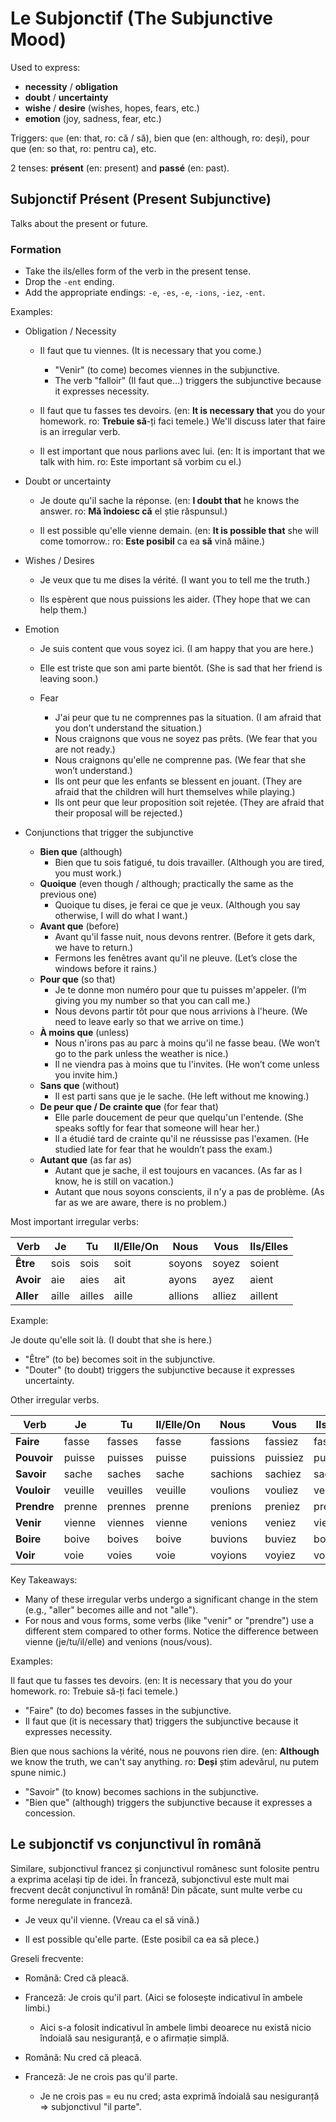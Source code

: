 # Le Subjonctif (The Subjunctive Mood)

Used to express:

- **necessity** / **obligation**
- **doubt** / **uncertainty**
- **wishe** / **desire** (wishes, hopes, fears, etc.)
- **emotion** (joy, sadness, fear, etc.)

Triggers: `que` (en: that, ro: că / să), bien que (en: although, ro: deși), pour que (en: so that, ro: pentru ca), etc.

2 tenses: **présent** (en: present) and **passé** (en: past).

## Subjonctif Présent (Present Subjunctive)

Talks about the present or future.

### Formation

- Take the ils/elles form of the verb in the present tense.
- Drop the `-ent` ending.
- Add the appropriate endings:
`-e`, `-es`, `-e`, `-ions`, `-iez`, `-ent`.

Examples:

- Obligation / Necessity

  - Il faut que tu viennes. (It is necessary that you come.)
    - "Venir" (to come) becomes viennes in the subjunctive.
    - The verb "falloir" (Il faut que…) triggers the subjunctive because it expresses necessity.
  
  - Il faut que tu fasses tes devoirs. (en: **It is necessary that** you do your homework. ro: **Trebuie să**-ți faci temele.) We'll discuss later that faire is an irregular verb.
  
  - Il est important que nous parlions avec lui.
    (en: It is important that we talk with him. ro: Este important să vorbim cu el.)

- Doubt or uncertainty
  - Je doute qu'il sache la réponse. (en: **I doubt that** he knows the answer. ro: **Mă îndoiesc că** el știe răspunsul.)
  
  - Il est possible qu'elle vienne demain. (en: **It is possible that** she will come tomorrow.: ro: **Este posibil** ca ea **să** vină mâine.)

- Wishes / Desires

  - Je veux que tu me dises la vérité. (I want you to tell me the truth.)
  
  - Ils espèrent que nous puissions les aider. (They hope that we can help them.)

- Emotion
  - Je suis content que vous soyez ici. (I am happy that you are here.)
  - Elle est triste que son ami parte bientôt. (She is sad that her friend is leaving soon.)

  - Fear
    - J'ai peur que tu ne comprennes pas la situation. (I am afraid that you don’t understand the situation.)
    - Nous craignons que vous ne soyez pas prêts. (We fear that you are not ready.)
    - Nous craignons qu'elle ne comprenne pas. (We fear that she won’t understand.)
    - Ils ont peur que les enfants se blessent en jouant. (They are afraid that the children will hurt themselves while playing.)
    - Ils ont peur que leur proposition soit rejetée. (They are afraid that their proposal will be rejected.)

- Conjunctions that trigger the subjunctive
  - **Bien que** (although)
    - Bien que tu sois fatigué, tu dois travailler. (Although you are tired, you must work.)
  - **Quoique** (even though / although; practically the same as the previous one)
    - Quoique tu dises, je ferai ce que je veux. (Although you say otherwise, I will do what I want.)
  - **Avant que** (before)
    - Avant qu'il fasse nuit, nous devons rentrer. (Before it gets dark, we have to return.)
    - Fermons les fenêtres avant qu'il ne pleuve. (Let’s close the windows before it rains.)
  - **Pour que** (so that)
    - Je te donne mon numéro pour que tu puisses m'appeler. (I’m giving you my number so that you can call me.)
    - Nous devons partir tôt pour que nous arrivions à l'heure. (We need to leave early so that we arrive on time.)
  - **À moins que** (unless)
    - Nous n'irons pas au parc à moins qu'il ne fasse beau. (We won’t go to the park unless the weather is nice.)
    - Il ne viendra pas à moins que tu l'invites. (He won’t come unless you invite him.)
  - **Sans que** (without)
    - Il est parti sans que je le sache. (He left without me knowing.)
  - **De peur que / De crainte que** (for fear that)
    - Elle parle doucement de peur que quelqu'un l'entende. (She speaks softly for fear that someone will hear her.)
    - Il a étudié tard de crainte qu'il ne réussisse pas l'examen. (He studied late for fear that he wouldn’t pass the exam.)
  - **Autant que** (as far as)
    - Autant que je sache, il est toujours en vacances. (As far as I know, he is still on vacation.)
    - Autant que nous soyons conscients, il n'y a pas de problème. (As far as we are aware, there is no problem.)

Most important irregular verbs:

| Verb      | Je        | Tu        | Il/Elle/On | Nous      | Vous      | Ils/Elles |
|-----------|-----------|-----------|------------|-----------|-----------|-----------|
| **Être**  | sois      | sois      | soit       | soyons    | soyez     | soient    |
| **Avoir** | aie       | aies      | ait        | ayons     | ayez      | aient     |
| **Aller** | aille     | ailles    | aille      | allions   | alliez    | aillent   |

Example:

Je doute qu'elle soit là. (I doubt that she is here.)

- "Être" (to be) becomes soit in the subjunctive.
- "Douter" (to doubt) triggers the subjunctive because it expresses uncertainty.

Other irregular verbs.

| Verb      | Je        | Tu        | Il/Elle/On | Nous      | Vous      | Ils/Elles |
|-----------|-----------|-----------|------------|-----------|-----------|-----------|
| **Faire** | fasse     | fasses    | fasse      | fassions  | fassiez   | fassent   |
| **Pouvoir**| puisse    | puisses   | puisse     | puissions | puissiez  | puissent  |
| **Savoir**| sache     | saches    | sache      | sachions  | sachiez   | sachent   |
| **Vouloir**| veuille   | veuilles  | veuille    | voulions  | vouliez   | veuillent |
| **Prendre**| prenne    | prennes   | prenne     | prenions  | preniez   | prennent  |
| **Venir** | vienne    | viennes   | vienne     | venions   | veniez    | viennent  |
| **Boire** | boive     | boives    | boive      | buvions   | buviez    | boivent   |
| **Voir**  | voie      | voies     | voie       | voyions   | voyiez    | voient    |

Key Takeaways:

- Many of these irregular verbs undergo a significant change in the stem (e.g., "aller" becomes aille and not "alle").
- For nous and vous forms, some verbs (like "venir" or "prendre") use a different stem compared to other forms. Notice the difference between vienne (je/tu/il/elle) and venions (nous/vous).

Examples:

Il faut que tu fasses tes devoirs. (en: It is necessary that you do your homework. ro: Trebuie să-ți faci temele.)

- "Faire" (to do) becomes fasses in the subjunctive.
- Il faut que (it is necessary that) triggers the subjunctive because it expresses necessity.

Bien que nous sachions la vérité, nous ne pouvons rien dire.
(en: **Although** we know the truth, we can't say anything. ro: **Deși** știm adevărul, nu putem spune nimic.)

- "Savoir" (to know) becomes sachions in the subjunctive.
- "Bien que" (although) triggers the subjunctive because it expresses a concession.

## Le subjonctif vs conjunctivul în română

Similare, subjonctivul francez și conjunctivul românesc sunt folosite pentru a exprima același tip de idei. În franceză, subjonctivul este mult mai frecvent decât conjunctivul în română! Din păcate, sunt multe verbe cu forme neregulate in franceză.

- Je veux qu'il vienne.
(Vreau ca el să vină.)

- Il est possible qu'elle parte.
(Este posibil ca ea să plece.)

Greseli frecvente:

- Română: Cred că pleacă.
- Franceză: Je crois qu'il part. (Aici se folosește indicativul în ambele limbi.)
  - Aici s-a folosit indicativul în ambele limbi deoarece nu există nicio îndoială sau nesiguranță, e o afirmație simplă.

- Română: Nu cred că pleacă.
- Franceză: Je ne crois pas qu'il parte.
  - Je ne crois pas = eu nu cred; asta exprimă îndoială sau nesiguranță => subjonctivul "il parte".
